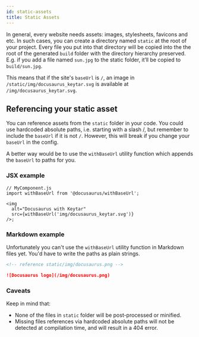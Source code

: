 ```yaml
---
id: static-assets
title: Static Assets
---
```


In general, every website needs assets: images, stylesheets, favicons and etc. In such cases, you can create a directory named `static` at the root of your project. Every file you put into that directory will be copied into the the root of the generated `build` folder with the directory hierarchy preserved. E.g. if you add a file named `sun.jpg` to the static folder, it’ll be copied to `build/sun.jpg`.

This means that if the site's `baseUrl` is `/`, an image in `/static/img/docusaurus_keytar.svg` is available at `/img/docusaurus_keytar.svg`.

<!-- TODO: Yangshun: This is inaccurate for sites with a non '/' baseUrl -->

## Referencing your static asset

You can reference assets from the `static` folder in your code. You could use hardcoded absolute paths, i.e. starting with a slash /, but remember to include the `baseUrl` if it is not `/`. However, this will break if you change your `baseUrl` in the config.

A better way would be to use the `withBaseUrl` utility function which appends the `baseUrl` to paths for you.

### JSX example

```
// MyComponent.js
import withBaseUrl from '@docusaurus/withBaseUrl';

<img
  alt="Docusaurus with Keytar"
  src={withBaseUrl('img/docusaurus_keytar.svg')}
/>;
```

### Markdown example

Unfortunately you can't use the `withBaseUrl` utility function in Markdown files yet. You'd have to write the paths as plain strings.

```markdown
<!-- reference static/img/docusaurus.png -->

![Docusaurus logo](/img/docusaurus.png)
```

### Caveats

Keep in mind that:

- None of the files in `static` folder will be post-processed or minified.
- Missing files references via hardcoded absolute paths will not be detected at compilation time, and will result in a 404 error.
